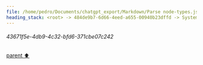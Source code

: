 ```yaml
---
file: /home/pedro/Documents/chatgpt_export/Markdown/Parse node-types.json for models..md
heading_stack: <root> -> 484de9b7-6d66-4eed-a655-00940b23dffd -> System -> 40bb608e-2dfa-4a1b-a046-7b8d340b36c3 -> System -> aaa2de54-e0e3-4848-813c-de80cbe3e253 -> User -> Basic Info -> Internal Nodes -> Task -> 9387b9ba-fae2-448c-b4df-a2a1a946c3b6 -> Tool -> b6a63d27-6380-4d59-9ae7-88eabcad6cff -> Assistant -> Key Components: -> Observations: -> Examples: -> aaa2bc1e-c7a6-4ef9-8020-e692c381a096 -> User -> 3682d6bc-a0f0-4628-af8b-6b87bf5ae291 -> Assistant -> 4e945266-3138-47a1-8055-825076720fed -> Tool -> 29f0d10f-1f29-4fa2-9f0a-94ab3ada303e -> Assistant -> d82f3fa2-d61e-4b62-9791-4fa5d90fd3d8 -> Tool -> 9d0513e1-7bb4-44d8-ba04-4017488bd7b5 -> Assistant -> 5687973b-f6b4-44dd-8753-d874c792849a -> Assistant -> aaa2f83c-9b8f-4200-aaf4-8f3ee7735d09 -> User -> 5a29425e-53e2-4952-b620-5a7c0b6b440a -> Assistant -> 078cb5a0-cad0-41fa-9128-9a1ccd758aad -> Tool -> 04fdd7fe-79e6-4377-8b0c-c0a74491dfa4 -> Assistant -> aaa2125e-286f-4a91-b0de-1d02b611af03 -> User -> 230aa5aa-41ed-44a7-8b5e-da0ee141b9b1 -> Assistant -> 6187af27-e71d-4c9e-b986-24776b23b1e0 -> Tool -> 146e447e-973f-42b9-b6c1-d43b5932c1d9 -> Assistant -> 861b740c-d72a-4285-a88e-a9d9e14a7be3 -> Assistant -> aaa257df-7e8f-4589-83a8-2bc5efadf708 -> User -> dd745f2e-985c-421f-a601-e6aec7acec08 -> Assistant -> 56b0e5ff-e78a-4fef-a0fb-34ad9c90e3a2 -> Tool -> 0b3a9a0b-715e-427b-a82a-637f80259d88 -> Assistant -> 883f97f1-c528-4d32-98df-fd6f13c0e613 -> Assistant -> 846f0d62-58f5-4d2d-852b-bae243578c50 -> Tool -> f977b04d-50ea-4234-a9f6-4edad18ac7c7 -> Assistant -> 63de661d-7ce6-42ef-97d4-486bb77df05c -> Assistant -> 7cd14f83-02f1-43d9-bd11-544417540b3d -> Tool -> 7d9e09ca-f434-4128-837e-c7092ebc1cc2 -> Assistant -> aaa2b595-8594-475d-aee6-27644f6fd586 -> User -> 537da754-8eff-473d-9902-f57a00d76d3d -> Assistant -> c3433625-b20b-4ced-a2b4-2bed2a6283e8 -> Assistant -> 2ff00ce9-0cba-42fc-a7f9-b9cbe86cf49a -> Assistant -> 092e59a4-c0d7-4b75-9d9c-3bdeedde0f9c -> Assistant -> 940ca50a-6ed9-403a-ba42-acdc7648254b -> Tool -> af960d3f-566c-4f4c-96e9-597b5c831648 -> Assistant -> 3ac6792a-0f25-41a2-b97d-31be31a5ef0a -> Assistant -> 58bd6eff-aafe-4f64-b04f-160e2031fa8c -> Tool -> c8aac6b4-1627-4c3c-be9b-d5aac4438cd2 -> Assistant -> bd332479-9ba5-45fd-ac6f-1ccdf893396c -> Assistant -> d64af5a7-a490-4f2b-a2a7-0f4be3fabc0d -> Tool -> c8643eb8-4420-4018-914d-29027a358eb9 -> Assistant -> da593c97-fd66-4e32-ab25-3aa57c354ac6 -> Assistant -> aaa29143-037b-408b-b7cf-62d4d400dc72 -> User -> Basic Info -> Internal Nodes -> Task -> 80af7818-b16b-4c22-ae1b-6a00b610accf -> Tool -> 4053e4c0-cb29-4289-93ee-218cb7dab415 -> Assistant -> Basic Information -> Subtypes -> Fields and Children -> Child Type Object -> Observations -> Recursive Nature -> Inheritance -> aaa2648e-bac5-49d2-bf1e-eb6f4932f22f -> User -> 8e5c6f2b-9507-4e44-9f08-8e73960ec1e3 -> Assistant -> af2fce2e-4d3b-4d81-a27d-c74ea6e0ce63 -> Tool -> 5f196be6-db41-439b-8132-5ae992828bf5 -> Assistant -> aaa2e3e0-4458-41b3-b891-531d43eccc9b -> User -> 43671f5e-4db9-4c32-bfd6-371cbe07c242
---
```

###### 43671f5e-4db9-4c32-bfd6-371cbe07c242
[parent ⬆️](#aaa2e3e0-4458-41b3-b891-531d43eccc9b)
